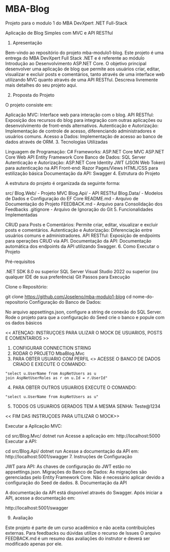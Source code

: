 # MBA-Blog
Projeto para o modulo 1 do MBA DevXpert .NET Full-Stack

Aplicação de Blog Simples com MVC e API RESTful

1. Apresentação

Bem-vindo ao repositório do projeto mba-modulo1-blog. Este projeto é uma entrega do MBA DevXpert Full Stack .NET e é referente ao módulo Introdução ao Desenvolvimento ASP.NET Core. O objetivo principal desenvolver uma aplicação de blog que permite aos usuários criar, editar, visualizar e excluir posts e comentários, tanto através de uma interface web utilizando MVC quanto através de uma API RESTful. Descreva livremente mais detalhes do seu projeto aqui.

2. Proposta do Projeto

O projeto consiste em:

Aplicação MVC: Interface web para interação com o blog.
API RESTful: Exposição dos recursos do blog para integração com outras aplicações ou desenvolvimento de front-ends alternativos.
Autenticação e Autorização: Implementação de controle de acesso, diferenciando administradores e usuários comuns.
Acesso a Dados: Implementação de acesso ao banco de dados através de ORM.
3. Tecnologias Utilizadas

Linguagem de Programação: C#
Frameworks:
ASP.NET Core MVC
ASP.NET Core Web API
Entity Framework Core
Banco de Dados: SQL Server
Autenticação e Autorização:
ASP.NET Core Identity
JWT (JSON Web Token) para autenticação na API
Front-end:
Razor Pages/Views
HTML/CSS para estilização básica
Documentação da API: Swagger
4. Estrutura do Projeto

A estrutura do projeto é organizada da seguinte forma:

src/
Blog.Web/ - Projeto MVC
Blog.Api/ - API RESTful
Blog.Data/ - Modelos de Dados e Configuração do EF Core
README.md - Arquivo de Documentação do Projeto
FEEDBACK.md - Arquivo para Consolidação dos Feedbacks
.gitignore - Arquivo de Ignoração do Git
5. Funcionalidades Implementadas

CRUD para Posts e Comentários: Permite criar, editar, visualizar e excluir posts e comentários.
Autenticação e Autorização: Diferenciação entre usuários comuns e administradores.
API RESTful: Exposição de endpoints para operações CRUD via API.
Documentação da API: Documentação automática dos endpoints da API utilizando Swagger.
6. Como Executar o Projeto

Pré-requisitos

.NET SDK 8.0 ou superior
SQL Server
Visual Studio 2022 ou superior (ou qualquer IDE de sua preferência)
Git
Passos para Execução

Clone o Repositório:

git clone https://github.com/Joseleno/mba-modulo1-blog
cd nome-do-repositorio
Configuração do Banco de Dados:

No arquivo appsettings.json, configure a string de conexão do SQL Server.
Rode o projeto para que a configuração do Seed crie o banco e popule com os dados básicos

<< ATENÇAO: INSTRUÇOES PARA ULIZAR O MOCK DE USUARIOS, POSTS E COMENTARIOS >>

  1. CONFIGURAR CONNECTION STRING
  2. RODAR O PROJETO MbaBlog.Mvc
  3. PARA OBTER USUARIO COM PERFIL <<ADMIN>> ACESSE O BANCO DE DADOS CRIADO E EXECUTE O COMANDO:
  
    "select u.UserName from AspNetUsers as u
    join AspNetUserRoles as r on u.Id = r.UserId"
  4. PARA OBTER OUTROS USUARIOS EXECUTE O COMANDO:
  
    "select u.UserName from AspNetUsers as u"
  5. TODOS OS USUARIOS GERADOS TEM A MESMA SENHA: Teste@1234

<< FIM DAS INSTRUÇOES PARA UTILIZAR O MOCK>>
    
Executar a Aplicação MVC:

cd src/Blog.Mvc/
dotnet run
Acesse a aplicação em: http://localhost:5000
Executar a API:

cd src/Blog.Api/
dotnet run
Acesse a documentação da API em: http://localhost:5001/swagger
7. Instruções de Configuração

JWT para API: As chaves de configuração do JWT estão no appsettings.json.
Migrações do Banco de Dados: As migrações são gerenciadas pelo Entity Framework Core. Não é necessário aplicar devido a configuração do Seed de dados.
8. Documentação da API

A documentação da API está disponível através do Swagger. Após iniciar a API, acesse a documentação em:

http://localhost:5001/swagger

9. Avaliação

Este projeto é parte de um curso acadêmico e não aceita contribuições externas.
Para feedbacks ou dúvidas utilize o recurso de Issues
O arquivo FEEDBACK.md é um resumo das avaliações do instrutor e deverá ser modificado apenas por ele.
